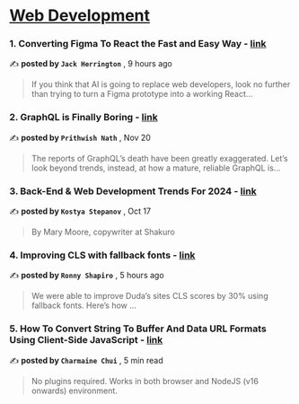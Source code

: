 
<h1><a href=https://medium.com/tag/web-development/recommended target="_blank" rel="noopener noreferrer">Web Development</a></h1>
<h3>1. Converting Figma To React the Fast and Easy Way - <a href=https://medium.com/@jherr2020/converting-figma-to-react-the-fast-and-easy-way-d6525a866f24?source=tag_recommended_feed---------0-84----------web_development----------1eb2f78c_45ad_48bb_bb6c_734e06fb984a------- target="_blank" rel="noopener noreferrer">link</a></h3>

✍️ **posted by `Jack Herrington`** <date> , 9 hours ago</date>

<blockquote>If you think that AI is going to replace web developers, look no further than trying to turn a Figma prototype into a working React…</blockquote>

<h3>2. GraphQL is Finally Boring - <a href=https://medium.com/javascript-in-plain-english/graphql-is-finally-boring-681d3328b31c?source=tag_recommended_feed---------1-107----------web_development----------1eb2f78c_45ad_48bb_bb6c_734e06fb984a------- target="_blank" rel="noopener noreferrer">link</a></h3>

✍️ **posted by `Prithwish Nath`** <date> , Nov 20</date>

<blockquote>The reports of GraphQL’s death have been greatly exaggerated. Let’s look beyond trends, instead, at how a mature, reliable GraphQL is…</blockquote>

<h3>3. Back-End & Web Development Trends For 2024 - <a href=https://medium.com/ux-planet/back-end-web-development-trends-for-2024-04cc14bb43cb?source=tag_recommended_feed---------2-85----------web_development----------1eb2f78c_45ad_48bb_bb6c_734e06fb984a------- target="_blank" rel="noopener noreferrer">link</a></h3>

✍️ **posted by `Kostya Stepanov`** <date> , Oct 17</date>

<blockquote>By Mary Moore, copywriter at Shakuro</blockquote>

<h3>4. Improving CLS with fallback fonts - <a href=https://medium.com/duda/improving-cls-with-fallback-fonts-5ac1b0c81c29?source=tag_recommended_feed---------3-84----------web_development----------1eb2f78c_45ad_48bb_bb6c_734e06fb984a------- target="_blank" rel="noopener noreferrer">link</a></h3>

✍️ **posted by `Ronny Shapiro`** <date> , 5 hours ago</date>

<blockquote>We were able to improve Duda’s sites CLS scores by 30% using fallback fonts. Here’s how …</blockquote>

<h3>5. How To Convert String To Buffer And Data URL Formats Using Client-Side JavaScript - <a href=https://medium.com/javascript-in-plain-english/how-to-convert-string-to-buffer-and-data-url-formats-using-client-side-javascript-9514a8c446d2?source=tag_recommended_feed---------4-107----------web_development----------1eb2f78c_45ad_48bb_bb6c_734e06fb984a------- target="_blank" rel="noopener noreferrer">link</a></h3>

✍️ **posted by `Charmaine Chui`** <date> , 5 min read</date>

<blockquote>No plugins required. Works in both browser and NodeJS (v16 onwards) environment.</blockquote>

